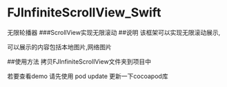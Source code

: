 # FJInfiniteScrollView_Swift
无限轮播器
###ScrollView实现无限滚动
##说明
该框架可以实现无限滚动展示,

可以展示的内容包括本地图片,网络图片

##使用方法
拷贝FJInfiniteScrollView文件夹到项目中

若要查看demo 请先使用 pod update 更新一下cocoapod库
